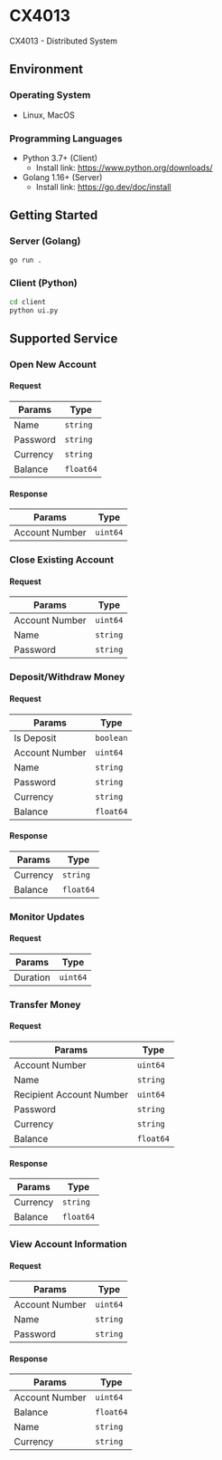 # CX4013

CX4013 - Distributed System

## Environment

### Operating System

- Linux, MacOS

### Programming Languages

- Python 3.7+ (Client)
    - Install link: https://www.python.org/downloads/
- Golang 1.16+ (Server)
    - Install link: https://go.dev/doc/install

## Getting Started

### Server (Golang)

```bash
go run .
```

### Client (Python)

```bash
cd client
python ui.py
```

## Supported Service

### Open New Account

#### Request

| Params   | Type          |
|----------|---------------|
| Name     | ```string```  |
| Password | ```string```  |
| Currency | ```string```  |
| Balance  | ```float64``` |

#### Response

| Params         | Type         |
|----------------|--------------|
| Account Number | ```uint64``` |

### Close Existing Account

#### Request

| Params         | Type         |
|----------------|--------------|
| Account Number | ```uint64``` |
| Name           | ```string``` |
| Password       | ```string``` |

### Deposit/Withdraw Money

#### Request

| Params         | Type          |
|----------------|---------------|
| Is Deposit     | ```boolean``` |
| Account Number | ```uint64```  |
| Name           | ```string```  |
| Password       | ```string```  |
| Currency       | ```string```  |
| Balance        | ```float64``` |

#### Response

| Params   | Type          |
|----------|---------------|
| Currency | ```string```  |
| Balance  | ```float64``` |

### Monitor Updates

#### Request

| Params   | Type         |
|----------|--------------|
| Duration | ```uint64``` |

### Transfer Money

#### Request

| Params                   | Type          |
|--------------------------|---------------|
| Account Number           | ```uint64```  |
| Name                     | ```string```  |
| Recipient Account Number | ```uint64```  |
| Password                 | ```string```  |
| Currency                 | ```string```  |
| Balance                  | ```float64``` |

#### Response

| Params   | Type          |
|----------|---------------|
| Currency | ```string```  |
| Balance  | ```float64``` |

### View Account Information

#### Request

| Params         | Type         |
|----------------|--------------|
| Account Number | ```uint64``` |
| Name           | ```string``` |
| Password       | ```string``` |

#### Response

| Params         | Type          |
|----------------|---------------|
| Account Number | ```uint64```  |
| Balance        | ```float64``` |
| Name           | ```string```  |
| Currency       | ```string```  |